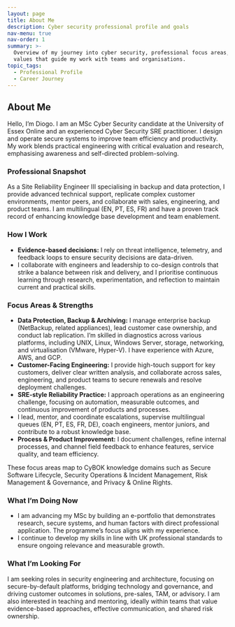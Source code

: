 ```yaml
---
layout: page
title: About Me
description: Cyber security professional profile and goals
nav-menu: true
nav-order: 1
summary: >-
  Overview of my journey into cyber security, professional focus areas, and the
  values that guide my work with teams and organisations.
topic_tags:
  - Professional Profile
  - Career Journey
---
```


<section aria-labelledby="about-overview" class="prose max-w-none">
  <h2 id="about-overview">About Me</h2>
  <p>
    Hello, I&rsquo;m Diogo. I am an MSc Cyber Security candidate at the University of
    Essex Online and an experienced Cyber Security SRE practitioner. I design and
    operate secure systems to improve team efficiency and productivity. My work
    blends practical engineering with critical evaluation and research,
    emphasising awareness and self-directed problem-solving.
  </p>

  <h3>Professional Snapshot</h3>
  <p>
    As a Site Reliability Engineer III specialising in backup and data
    protection, I provide advanced technical support, replicate complex customer
    environments, mentor peers, and collaborate with sales, engineering, and
    product teams. I am multilingual (EN, PT, ES, FR) and have a proven track
    record of enhancing knowledge base development and team enablement.
  </p>

  <h3>How I Work</h3>
  <ul>
    <li><strong>Evidence-based decisions:</strong> I rely on threat intelligence,
    telemetry, and feedback loops to ensure security decisions are data-driven.</li>
    <li>
      I collaborate with engineers and leadership to co-design controls that
      strike a balance between risk and delivery, and I prioritise continuous
      learning through research, experimentation, and reflection to maintain
      current and practical skills.
    </li>
  </ul>

  <h3>Focus Areas &amp; Strengths</h3>
  <ul>
    <li>
      <strong>Data Protection, Backup &amp; Archiving:</strong> I manage enterprise
      backup (NetBackup, related appliances), lead customer case ownership, and
      conduct lab replication. I&rsquo;m skilled in diagnostics across various
      platforms, including UNIX, Linux, Windows Server, storage, networking, and
      virtualisation (VMware, Hyper-V). I have experience with Azure, AWS, and
      GCP.
    </li>
    <li>
      <strong>Customer-Facing Engineering:</strong> I provide high-touch support for
      key customers, deliver clear written analysis, and collaborate across sales,
      engineering, and product teams to secure renewals and resolve deployment
      challenges.
    </li>
    <li>
      <strong>SRE-style Reliability Practice:</strong> I approach operations as an
      engineering challenge, focusing on automation, measurable outcomes, and
      continuous improvement of products and processes.
    </li>
    <li>
      I lead, mentor, and coordinate escalations, supervise multilingual queues
      (EN, PT, ES, FR, DE), coach engineers, mentor juniors, and contribute to a
      robust knowledge base.
    </li>
    <li>
      <strong>Process &amp; Product Improvement:</strong> I document challenges,
      refine internal processes, and channel field feedback to enhance features,
      service quality, and team efficiency.
    </li>
  </ul>
  <p>
    These focus areas map to CyBOK knowledge domains such as Secure Software
    Lifecycle, Security Operations &amp; Incident Management, Risk Management &amp;
    Governance, and Privacy &amp; Online Rights.
  </p>

  <h3>What I&rsquo;m Doing Now</h3>
  <ul>
    <li>
      I am advancing my MSc by building an e-portfolio that demonstrates research,
      secure systems, and human factors with direct professional application. The
      programme&rsquo;s focus aligns with my experience.
    </li>
    <li>
      I continue to develop my skills in line with UK professional standards to
      ensure ongoing relevance and measurable growth.
    </li>
  </ul>

  <h3>What I&rsquo;m Looking For</h3>
  <p>
    I am seeking roles in security engineering and architecture, focusing on
    secure-by-default platforms, bridging technology and governance, and driving
    customer outcomes in solutions, pre-sales, TAM, or advisory. I am also
    interested in teaching and mentoring, ideally within teams that value
    evidence-based approaches, effective communication, and shared risk
    ownership.
  </p>
</section>
